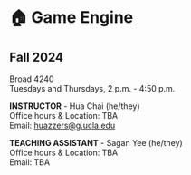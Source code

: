 # 🏠 Game Engine
## Fall 2024
Broad 4240<br/>
Tuesdays and Thursdays, 2 p.m. - 4:50 p.m.

**INSTRUCTOR** - Hua Chai (he/they)<br/>
Office hours & Location: TBA<br/>
Email: huazzers@g.ucla.edu

**TEACHING ASSISTANT** - Sagan Yee (he/they)<br/>
Office hours & Location: TBA<br/>
Email: TBA

